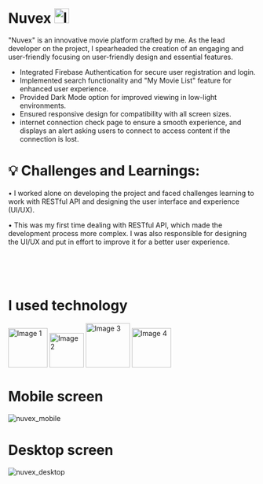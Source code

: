# <span>Nuvex</span> <img src="https://github.com/AhhmedJamal/Nuvex/assets/81833844/a5882faa-e358-4488-8509-371d5a399bda" alt="Image 1" style="width: 30px; height: 30px;">

"Nuvex" is an innovative movie platform crafted by me. As the lead developer on the project, I spearheaded the creation of an engaging and user-friendly focusing on user-friendly design and essential features.

- Integrated Firebase Authentication for secure user registration and login.
- Implemented search functionality and "My Movie List" feature for enhanced user experience.
- Provided Dark Mode option for improved viewing in low-light environments.
- Ensured responsive design for compatibility with all screen sizes.
- internet connection check page to ensure a smooth experience, and displays an alert asking users to connect to access content if the connection is lost.

# 💡 Challenges and Learnings:

• I worked alone on developing the project and faced challenges learning to work with RESTful API and designing the user interface and experience (UI/UX).

• This was my first time dealing with RESTful API, which made the development process more complex. I was also responsible for designing the UI/UX and put in effort to improve it for a better user experience.

<br/>
<br/>
<br/>

# I used technology


<img src="https://github.com/AhhmedJamal/Nuvex/assets/81833844/7326d8bf-0f51-497c-acab-ffe00b6ea301" alt="Image 1" style="width: 80px;">
<img src="https://github.com/AhhmedJamal/Nuvex/assets/81833844/6997e15c-9de6-46be-a3f4-6117b56f7bc7" alt="Image 2" style="width: 70px;">
<img src="https://github.com/AhhmedJamal/Nuvex/assets/81833844/27ae7a07-66c0-49e2-8f0b-5579640c3b2e" alt="Image 3" style="width: 90px;">
<img src="https://github.com/AhhmedJamal/Nuvex/assets/81833844/5628774a-c404-48db-b1c2-b1605f67d8a4" alt="Image 4" style="width: 80px;">

##

# Mobile screen

![nuvex_mobile](https://github.com/AhhmedJamal/Nuvex/assets/81833844/4aff03a7-4947-4e67-8313-3bf1312a6a3f)

# Desktop screen

![nuvex_desktop](https://github.com/AhhmedJamal/Nuvex/assets/81833844/1a8af9a4-a357-47a9-b6a1-c9b2cf01ce8e)
